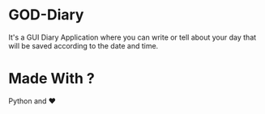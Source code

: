 # GOD-Diary
It's a GUI Diary Application where you can write or tell about your day that will be saved according to the date and time.

# Made With ?
Python and ❤️
